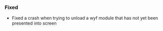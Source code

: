 ### Fixed
* Fixed a crash when trying to unload a wyf module that has not yet been presented into screen
